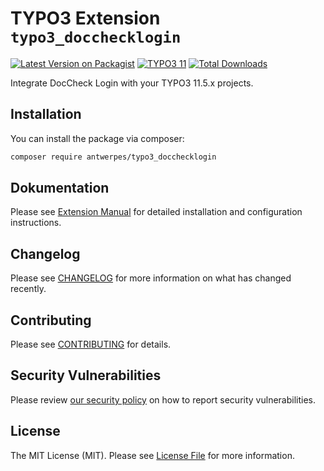 # TYPO3 Extension `typo3_docchecklogin`

[![Latest Version on Packagist](https://img.shields.io/packagist/v/antwerpes/typo3_docchecklogin.svg?style=flat-square)](https://packagist.org/packages/antwerpes/typo3-docchecklogin)
[![TYPO3 11](https://img.shields.io/badge/TYPO3-11-orange.svg)](https://get.typo3.org/version/11)
[![Total Downloads](https://img.shields.io/packagist/dt/antwerpes/typo3_docchecklogin.svg?style=flat-square)](https://packagist.org/packages/antwerpes/typo3-docchecklogin)

Integrate DocCheck Login with your TYPO3 11.5.x projects.

## Installation

You can install the package via composer:

```bash
composer require antwerpes/typo3_docchecklogin
```

## Dokumentation

Please see [Extension Manual](https://docs.typo3.org/p/antwerpes/typo3-docchecklogin/1.0/en-us/) for detailed installation and configuration instructions.

## Changelog

Please see [CHANGELOG](CHANGELOG.md) for more information on what has changed recently.

## Contributing

Please see [CONTRIBUTING](https://github.com/spatie/.github/blob/main/CONTRIBUTING.md) for details.

## Security Vulnerabilities

Please review [our security policy](../../security/policy) on how to report security vulnerabilities.

## License

The MIT License (MIT). Please see [License File](LICENSE.md) for more information.
